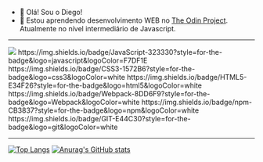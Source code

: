 - 👋 Olá! Sou o Diego! 
- 🌱 Estou aprendendo desenvolvimento WEB no [The Odin Project](https://www.theodinproject.com). Atualmente no nível intermediário de Javascript. 

---

<img src="{https://img.shields.io/badge/JavaScript-323330?style=for-the-badge&logo=javascript&logoColor=F7DF1E}" />
https://img.shields.io/badge/JavaScript-323330?style=for-the-badge&logo=javascript&logoColor=F7DF1E 
https://img.shields.io/badge/CSS3-1572B6?style=for-the-badge&logo=css3&logoColor=white 
https://img.shields.io/badge/HTML5-E34F26?style=for-the-badge&logo=html5&logoColor=white 
https://img.shields.io/badge/Webpack-8DD6F9?style=for-the-badge&logo=Webpack&logoColor=white 
https://img.shields.io/badge/npm-CB3837?style=for-the-badge&logo=npm&logoColor=white 
https://img.shields.io/badge/GIT-E44C30?style=for-the-badge&logo=git&logoColor=white 

---

[![Top Langs](https://github-readme-stats.vercel.app/api/top-langs/?username=Diego-Moreira8)](https://github.com/Diego-Moreira8/github-readme-stats) [![Anurag's GitHub stats](https://github-readme-stats.vercel.app/api?username=Diego-Moreira8)](https://github.com/Diego-Moreira8/github-readme-stats)

<!---
Diego-Moreira8/Diego-Moreira8 is a ✨ special ✨ repository because its `README.md` (this file) appears on your GitHub profile.
You can click the Preview link to take a look at your changes.
--->
